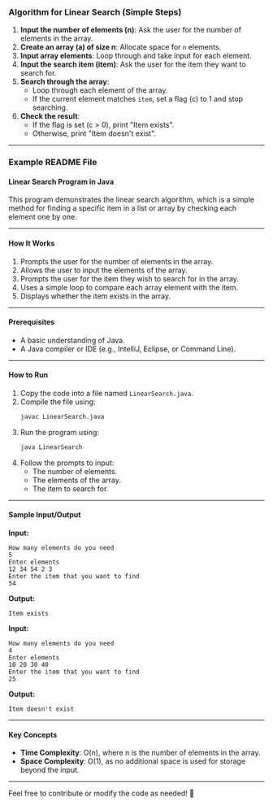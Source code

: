 ### Algorithm for Linear Search (Simple Steps)

1. **Input the number of elements (n)**: Ask the user for the number of elements in the array.
2. **Create an array (a) of size n**: Allocate space for `n` elements.
3. **Input array elements**: Loop through and take input for each element.
4. **Input the search item (item)**: Ask the user for the item they want to search for.
5. **Search through the array**: 
   - Loop through each element of the array.
   - If the current element matches `item`, set a flag (c) to 1 and stop searching.
6. **Check the result**:
   - If the flag is set (c > 0), print "Item exists".
   - Otherwise, print "Item doesn't exist".

---

### Example README File

#### **Linear Search Program in Java**

This program demonstrates the linear search algorithm, which is a simple method for finding a specific item in a list or array by checking each element one by one.

---

#### **How It Works**

1. Prompts the user for the number of elements in the array.
2. Allows the user to input the elements of the array.
3. Prompts the user for the item they wish to search for in the array.
4. Uses a simple loop to compare each array element with the item.
5. Displays whether the item exists in the array.

---

#### **Prerequisites**
- A basic understanding of Java.
- A Java compiler or IDE (e.g., IntelliJ, Eclipse, or Command Line).

---

#### **How to Run**

1. Copy the code into a file named `LinearSearch.java`.
2. Compile the file using:
   ```bash
   javac LinearSearch.java
   ```
3. Run the program using:
   ```bash
   java LinearSearch
   ```
4. Follow the prompts to input:
   - The number of elements.
   - The elements of the array.
   - The item to search for.

---

#### **Sample Input/Output**

**Input:**
```
How many elements do you need
5
Enter elements
12 34 54 2 3
Enter the item that you want to find
54
```

**Output:**
```
Item exists
```

**Input:**
```
How many elements do you need
4
Enter elements
10 20 30 40
Enter the item that you want to find
25
```

**Output:**
```
Item doesn't exist
```

---

#### **Key Concepts**
- **Time Complexity**: O(n), where n is the number of elements in the array.
- **Space Complexity**: O(1), as no additional space is used for storage beyond the input.

---

Feel free to contribute or modify the code as needed! 🎉